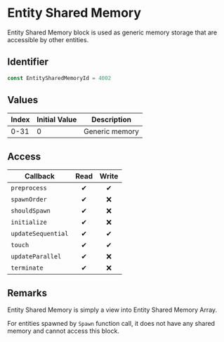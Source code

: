 # Entity Shared Memory

Entity Shared Memory block is used as generic memory storage that are accessible by other entities.

## Identifier

```ts
const EntitySharedMemoryId = 4002
```

## Values

| Index | Initial Value | Description    |
| ----- | ------------- | -------------- |
| 0-31  | 0             | Generic memory |

## Access

| Callback           | Read | Write |
| ------------------ | :--: | :---: |
| `preprocess`       |  ✔   |   ✔   |
| `spawnOrder`       |  ✔   |  ❌   |
| `shouldSpawn`      |  ✔   |  ❌   |
| `initialize`       |  ✔   |  ❌   |
| `updateSequential` |  ✔   |   ✔   |
| `touch`            |  ✔   |   ✔   |
| `updateParallel`   |  ✔   |  ❌   |
| `terminate`        |  ✔   |  ❌   |

## Remarks

Entity Shared Memory is simply a view into Entity Shared Memory Array.

For entities spawned by `Spawn` function call, it does not have any shared memory and cannot access this block.
